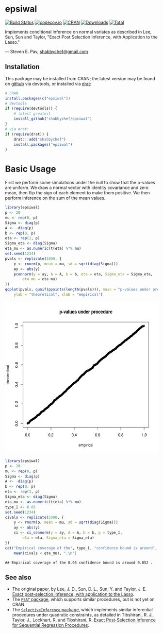 

# epsiwal

[![Build Status](https://travis-ci.org/shabbychef/epsiwal.png)](https://travis-ci.org/shabbychef/epsiwal)
[![codecov.io](http://codecov.io/github/shabbychef/epsiwal/coverage.svg?branch=master)](http://codecov.io/github/shabbychef/epsiwal?branch=master)
[![CRAN](http://www.r-pkg.org/badges/version/epsiwal)](https://cran.r-project.org/package=epsiwal)
[![Downloads](http://cranlogs.r-pkg.org/badges/epsiwal?color=green)](http://www.r-pkg.org/pkg/epsiwal)
[![Total](http://cranlogs.r-pkg.org/badges/grand-total/epsiwal?color=green)](http://www.r-pkg.org/pkg/epsiwal)

Implements conditional inference on normal variates as described in 
Lee, Sun, Sun and Taylor, "Exact Post Selection Inference, with Application to the Lasso."

-- Steven E. Pav, shabbychef@gmail.com

## Installation

This package may be installed from CRAN; the latest version may be
found on [github](https://www.github.com/shabbychef/epsiwal "epsiwal")
via devtools, or installed via [drat](https://github.com/eddelbuettel/drat "drat"):


```r
# CRAN
install.packages(c("epsiwal"))
# devtools
if (require(devtools)) {
    # latest greatest
    install_github("shabbychef/epsiwal")
}
# via drat:
if (require(drat)) {
    drat:::add("shabbychef")
    install.packages("epsiwal")
}
```

# Basic Usage

First we perform some simulations under the null to show that the p-values
are uniform. We draw a normal vector with identity covariance and zero mean,
then flip the sign of each element to make them positive. We then
perform inference on the sum of the mean values. 


```r
library(epsiwal)
p <- 20
mu <- rep(0, p)
Sigma <- diag(p)
A <- -diag(p)
b <- rep(0, p)
eta <- rep(1, p)
Sigma_eta <- diag(Sigma)
eta_mu <- as.numeric(t(eta) %*% mu)
set.seed(1234)
pvals <- replicate(1000, {
    y <- rnorm(p, mean = mu, sd = sqrt(diag(Sigma)))
    ay <- abs(y)
    pconnorm(y = ay, A = A, b = b, eta = eta, Sigma_eta = Sigma_eta, 
        eta_mu = eta_mu)
})
qqplot(pvals, qunif(ppoints(length(pvals))), main = "p-values under procedure", 
    ylab = "theoretical", xlab = "empirical")
```

<img src="tools/figure/under_null_pvals-1.png" title="plot of chunk under_null_pvals" alt="plot of chunk under_null_pvals" width="600px" height="500px" />


```r
library(epsiwal)
p <- 20
mu <- rep(0, p)
Sigma <- diag(p)
A <- -diag(p)
b <- rep(0, p)
eta <- rep(1, p)
Sigma_eta <- diag(Sigma)
eta_mu <- as.numeric(t(eta) %*% mu)
type_I <- 0.05
set.seed(1234)
civals <- replicate(5000, {
    y <- rnorm(p, mean = mu, sd = sqrt(diag(Sigma)))
    ay <- abs(y)
    ci <- ci_connorm(y = ay, A = A, b = b, p = type_I, 
        eta = eta, Sigma_eta = Sigma_eta)
})
cat("Empirical coverage of the", type_I, "confidence bound is around", 
    mean(civals < eta_mu), ".\n")
```

```
## Empirical coverage of the 0.05 confidence bound is around 0.052 .
```

## See also

* The original paper, by Lee, J. D., Sun, D. L., Sun, Y. and Taylor, J. E. 
	[Exact post-selection inference, with application to the Lasso](https://arxiv.org/abs/1311.6238).
* The [`PSAT` package](https://github.com/ammeir2/PSAT), which supports similar
	procedures, but is not yet on CRAN.
* The [`SelectiveInference` package](https://cran.r-project.org/web/packages/selectiveInference/index.html),
	which implements similar inferential procedures under quadratic
	constraints, as detailed in Tibshirani, R. J., Taylor, J., Lockhart, R. and Tibshirani, R. 
	[Exact Post-Selection Inference for Sequential Regression Procedures](https://arxiv.org/abs/1401.3889).

